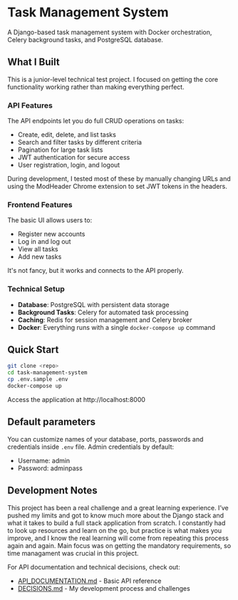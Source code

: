 # Task Management System

A Django-based task management system with Docker orchestration, Celery background tasks, and PostgreSQL database.

## What I Built

This is a junior-level technical test project. I focused on getting the core functionality working rather than making everything perfect.

### API Features
The API endpoints let you do full CRUD operations on tasks:
- Create, edit, delete, and list tasks
- Search and filter tasks by different criteria
- Pagination for large task lists
- JWT authentication for secure access
- User registration, login, and logout

During development, I tested most of these by manually changing URLs and using the ModHeader Chrome extension to set JWT tokens in the headers.

### Frontend Features
The basic UI allows users to:
- Register new accounts
- Log in and log out
- View all tasks
- Add new tasks

It's not fancy, but it works and connects to the API properly.

### Technical Setup
- **Database**: PostgreSQL with persistent data storage
- **Background Tasks**: Celery for automated task processing
- **Caching**: Redis for session management and Celery broker
- **Docker**: Everything runs with a single `docker-compose up` command

## Quick Start
```bash
git clone <repo>
cd task-management-system
cp .env.sample .env
docker-compose up
```

Access the application at http://localhost:8000

## Default parameters
You can customize names of your database, ports, passwords and credentials inside `.env` file.
Admin credentials by default:
- Username: admin
- Password: adminpass


## Development Notes
This project has been a real challenge and a great learning experience. I’ve pushed my limits and got to know much more about the Django stack and what it takes to build a full stack application from scratch. I constantly had to look up resources and learn on the go, but practice is what makes you improve, and I know the real learning will come from repeating this process again and again.
Main focus was on getting the mandatory requirements, so time managament was crucial in this project.

For API documentation and technical decisions, check out:
- [API_DOCUMENTATION.md](docs/API_DOCUMENTATION.md) - Basic API reference
- [DECISIONS.md](docs/DECISIONS.md) - My development process and challenges